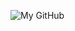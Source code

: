 ![My GitHub](https://github-readme-stats.vercel.app/api?username=JonMagon&count_private=true&show_icons=true&include_all_commits=true)
